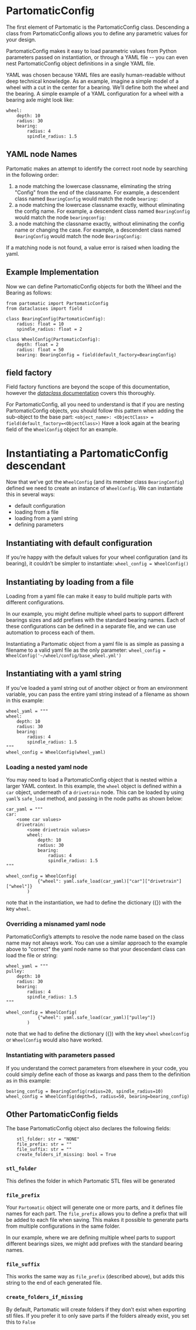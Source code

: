 # PartomaticConfig

The first element of Partomatic is the PartomaticConfig class. Descending a class from PartomaticConfig allows you to define any parametric values for your design.

PartomaticConfig makes it easy to load parametric values from Python parameters passed on instantiation, or through a YAML file -- you can even nest PartomaticConfig object definitions in a single YAML file.

YAML was chosen because YAML files are easily human-readable without deep technical knowledge. As an example, imagine a simple model of a wheel with a cut in the center for a bearing. We’ll define both the wheel and the bearing. A simple example of a YAML configuration for a wheel with a bearing axle might look like:

```
wheel:
    depth: 10
    radius: 30
    bearing:
        radius: 4
        spindle_radius: 1.5
```

## YAML node Names
Partomatic makes an attempt to identify the correct root node by searching in the following order:

1. a node matching the lowercase classname, eliminating the string "Config" from the end of the classname. For example, a descendent class named `BearingConfig` would match the node `bearing:`
2. a node matching the lowercase classname exactly, without eliminating the config name. For example, a descendent class named `BearingConfig` would match the node `bearingconfig:`
3. a node matching the classname exactly, without eliminating the config name or changing the case. For example, a descendent class named `BearingConfig` would match the node `BearingConfig:`

If a matching node is not found, a value error is raised when loading the yaml.

## Example Implementation

Now we can define PartomaticConfig objects for both the Wheel and the Bearing as follows:

```
from partomatic import PartomaticConfig
from dataclasses import field

class BearingConfig(PartomaticConfig):
    radius: float = 10
    spindle_radius: float = 2

class WheelConfig(PartomaticConfig):
    depth: float = 2
    radius: float = 50
    bearing: BearingConfig = field(default_factory=BearingConfig)
```

## field factory

Field factory functions are beyond the scope of this documentation, however the [*dataclass* documentation](https://docs.python.org/3/library/dataclasses.html#default-factory-functions) covers this thoroughly.

For PartomaticConfig, all you need to understand is that if you are nesting PartomaticConfig objects, you should follow this pattern when adding the sub-object to the base part:
`<object_name>: <ObjectClass> = field(default_factory=<ObjectClass>)`
Have a look again at the bearing field of the `WheelConfig` object for an example.

# Instantiating a PartomaticConfig descendant

Now that we’ve got the `WheelConfig` (and its member class `BearingConfig`) defined we need to create an instance of `WheelConfig`. We can instantiate this in several ways:
- default configuration
- loading from a file
- loading from a yaml string
- defining parameters

## Instantiating with default configuration

If you’re happy with the default values for your wheel configuration (and its bearing), it couldn’t be simpler to instantiate:
`wheel_config = WheelConfig()`

## Instantiating by loading from a file

Loading from a yaml file can make it easy to build multiple parts with different configurations.

In our example, you might define multiple wheel parts to support different bearings sizes and add prefixes with the standard bearing names. Each of these configurations can be defined in a separate file, and we can use automation to process each of them.

Instantiating a Partomatic object from a yaml file is as simple as passing a filename to a valid yaml file as the only parameter:
`wheel_config = WheelConfig('~/wheel/config/base_wheel.yml')`


## Instantiating with a yaml string

If you’ve loaded a yaml string out of another object or from an environment variable, you can pass the entire yaml string instead of a filename as shown in this example:
```
wheel_yaml = """
wheel:
    depth: 10
    radius: 30
    bearing:
        radius: 4
        spindle_radius: 1.5
"""
wheel_config = WheelConfig(wheel_yaml)
```

### Loading a nested yaml node
You may need to load a PartomaticConfig object that is nested within a larger YAML context. In this example, the `wheel` object is defined within a `car` object, underneath of a `drivetrain` node. This can be loaded by using `yaml`’s `safe_load` method, and passing in the node paths as shown below:

```
car_yaml = """
car:
    <some car values>
    drivetrain:
        <some drivetrain values>
        wheel:
            depth: 10
            radius: 30
            bearing:
                radius: 4
                spindle_radius: 1.5
"""

wheel_config = WheelConfig(
            {"wheel": yaml.safe_load(car_yaml)["car"]["drivetrain"]["wheel"]}
        )
```
note that in the instantiation, we had to define the dictionary ({}) with the key `wheel`.

### Overriding a misnamed yaml node
PartomaticConfig’s attempts to resolve the node name based on the class name may not always work. You can use a similar approach to the example above to "correct" the yaml node name so that your descendant class can load the file or string:

```
wheel_yaml = """
pulley:
    depth: 10
    radius: 30
    bearing:
        radius: 4
        spindle_radius: 1.5
"""

wheel_config = WheelConfig(
            {"wheel": yaml.safe_load(car_yaml)["pulley"]}
        )
```
note that we had to define the dictionary ({}) with the key `wheel` `wheelconfig` or `WheelConfig` would also have worked.


### Instantiating with parameters passed

If you understand the correct parameters from elsewhere in your code, you could simply define each of those as kwargs and pass them to the definition as in this example:

```
bearing_config = BearingConfig(radius=20, spindle_radius=10)
wheel_config = WheelConfig(depth=5, radius=50, bearing=bearing_config)
```

## Other PartomaticConfig fields

The base PartomaticConfig object also declares the following fields:
```
    stl_folder: str = "NONE"
    file_prefix: str = ""
    file_suffix: str = ""
    create_folders_if_missing: bool = True
```

### `stl_folder`
This defines the folder in which Partomatic STL files will be generated

### `file_prefix`
Your `Partomatic` object will generate one or more parts, and it defines file names for each part. The `file_prefix` allows you to define a prefix that will be added to each file when saving. This makes it possible to generate parts from multiple configurations in the same folder.

In our example, where we are defining multiple wheel parts to support different bearings sizes, we might add prefixes with the standard bearing names.

### `file_suffix`
This works the same way as `file_prefix` (described above), but adds this string to the end of each generated file.

### `create_folders_if_missing`
By default, Partomatic will create folders if they don’t exist when exporting stl files. If you prefer it to only save parts if the folders already exist, you set this to `False`
